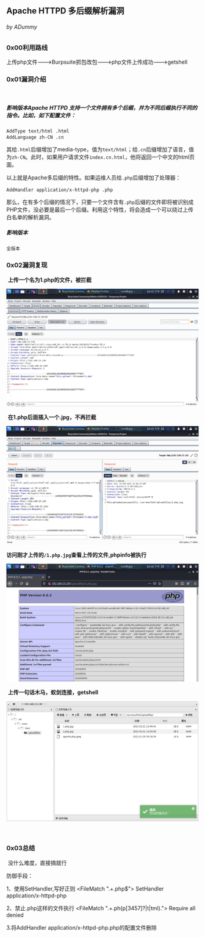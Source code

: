 ## Apache HTTPD 多后缀解析漏洞

###### by ADummy

### 0x00利用路线

​			上传php文件--->Burpsuite抓包改包--->php文件上传成功--->getshell

### 0x01漏洞介绍

​			

##### 			影响版本Apache HTTPD 支持一个文件拥有多个后缀，并为不同后缀执行不同的指令。比如，如下配置文件：

```
AddType text/html .html
AddLanguage zh-CN .cn
```

​			其给`.html`后缀增加了media-type，值为`text/html`；给`.cn`后缀增加了语言，值为`zh-CN`。此时，如果用户请求文件`index.cn.html`，他将返回一个中文的html页面。

以上就是Apache多后缀的特性。如果运维人员给`.php`后缀增加了处理器：

```
AddHandler application/x-httpd-php .php
```

​			那么，在有多个后缀的情况下，只要一个文件含有`.php`后缀的文件即将被识别成PHP文件，没必要是最后一个后缀。利用这个特性，将会造成一个可以绕过上传白名单的解析漏洞。

##### 		影响版本

```
全版本
```

### 0x02漏洞复现

​			**上传一个名为1.php的文件，被拦截**

![Apache_HTTPD_多后缀解析漏洞_1](https://github.com/ADummmy/vulhub_Writeup/blob/main/src/Apache_HTTPD_多后缀解析漏洞_1.jpg)

​			**在1.php后面插入一个.jpg，不再拦截**

![Apache_HTTPD_多后缀解析漏洞_2](https://github.com/ADummmy/vulhub_Writeup/blob/main/src/Apache_HTTPD_多后缀解析漏洞_2.jpg)

​			**访问刚才上传的`/1.php.jpg`查看上传的文件,phpinfo被执行**

![Apache_HTTPD_多后缀解析漏洞_3](https://github.com/ADummmy/vulhub_Writeup/blob/main/src/Apache_HTTPD_多后缀解析漏洞_3.jpg)

​			**上传一句话木马，蚁剑连接，getshell**

![Apache_HTTPD_多后缀解析漏洞_4](https://github.com/ADummmy/vulhub_Writeup/blob/main/src/Apache_HTTPD_多后缀解析漏洞_4.jpg)

​			

### 0x03总结

​			没什么难度，直接搞就行

防御手段：

1、使用SetHandler,写好正则 <FileMatch ".+\.php$"> SetHandler application/x-httpd-php </FileMatch>

2、禁止.php这样的文件执行 <FileMatch ".+\.ph(p[3457]?|t|tml)\."> Require all denied </FileMatch>

3.将AddHandler application/x-httpd-php.php的配置文件删除



